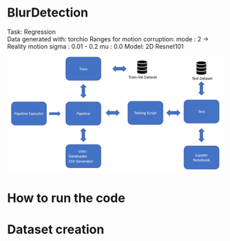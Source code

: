# BlurDetection

Task: Regression  
Data generated with: torchio 
Ranges for motion corruption:
	mode  : 2 -> Reality motion
	sigma : 0.01 - 0.2
	mu    : 0.0
Model: 2D Resnet101


![img.png](img.png)

# How to run the code

# Dataset creation 